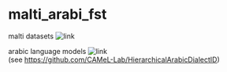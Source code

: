 # malti_arabi_fst

malti datasets ![link](https://drive.google.com/drive/folders/1f4clDAtCKoCGHxuvqbiF5yNxFItLUXo1)

arabic language models ![link](https://drive.google.com/drive/folders/1-_uZnl8LamZO9RPYguJJOywJTvJtWUyg?usp=sharing)
<br>
(see https://github.com/CAMeL-Lab/HierarchicalArabicDialectID)